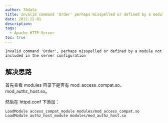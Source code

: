 ```yaml
---
author: 70data
title: Invalid command 'Order' perhaps misspelled or defined by a module not included in the server configuration 解决思路
date: 2012-12-01
description:
tags:
  - Apache HTTP Server 
toc: true
---
```


<!--more-->

```
Invalid command 'Order', perhaps misspelled or defined by a module not included in the server configuration
```

## 解决思路

首先查看 modules 目录下是否有 mod_access_compat.so、mod_authz_host.so。

然后在 httpd.conf 下添加：

```
LoadModule access_compat_module modules/mod_access_compat.so
LoadModule authz_host_module modules/mod_authz_host.so
```
